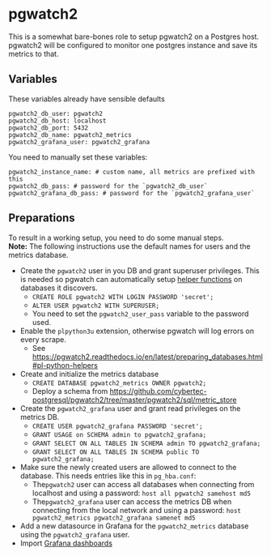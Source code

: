 # pgwatch2

This is a somewhat bare-bones role to setup pgwatch2 on a Postgres host.
pgwatch2 will be configured to monitor one postgres instance and save its metrics to that.

## Variables
These variables already have sensible defaults
```
pgwatch2_db_user: pgwatch2
pgwatch2_db_host: localhost
pgwatch2_db_port: 5432
pgwatch2_db_name: pgwatch2_metrics
pgwatch2_grafana_user: pgwatch2_grafana
```
You need to manually set these variables:
```
pgwatch2_instance_name: # custom name, all metrics are prefixed with this
pgwatch2_db_pass: # password for the `pgwatch2_db_user`
pgwatch2_grafana_db_pass: # password for the `pgwatch2_grafana_user`

```


## Preparations
To result in a working setup, you need to do some manual steps.  
**Note:** The following instructions use the default names for users and the metrics database.

- Create the `pgwatch2` user in you DB and grant superuser privileges. This is needed so pgwatch can automatically setup [helper functions](https://pgwatch2.readthedocs.io/en/latest/preparing_databases.html#rolling-out-helper-functions) on databases it discovers.
    - `CREATE ROLE pgwatch2 WITH LOGIN PASSWORD 'secret';`
    - `ALTER USER pgwatch2 WITH SUPERUSER;`
    - You need to set the `pgwatch2_user_pass` variable to the password used.
- Enable the `plpython3u` extension, otherwise pgwatch will log errors on every scrape.
    - See https://pgwatch2.readthedocs.io/en/latest/preparing_databases.html#pl-python-helpers
- Create and initialize the metrics database
    - `CREATE DATABASE pgwatch2_metrics OWNER pgwatch2;`
    - Deploy a schema from https://github.com/cybertec-postgresql/pgwatch2/tree/master/pgwatch2/sql/metric_store
- Create the `pgwatch2_grafana` user and grant read privileges on the metrics DB.
    - `CREATE USER pgwatch2_grafana PASSWORD 'secret';`
    - `GRANT USAGE on SCHEMA admin to pgwatch2_grafana;`
    - `GRANT SELECT ON ALL TABLES IN SCHEMA admin TO pgwatch2_grafana;`
    - `GRANT SELECT ON ALL TABLES IN SCHEMA public TO pgwatch2_grafana;`
- Make sure the newly created users are allowed to connect to the database. This needs entries like this in `pg_hba.conf`:
    - The`pgwatch2` user can access all databases when connecting from localhost and using a password:
      `host all pgwatch2 samehost md5`
    - The`pgwatch2_grafana` user can access the metrics DB when connecting from the local network and using a password:
      `host pgwatch2_metrics pgwatch2_grafana samenet md5` 
- Add a new datasource in Grafana for the `pgwatch2_metrics` database using the `pgwatch2_grafana` user.
- Import [Grafana dashboards](https://github.com/cybertec-postgresql/pgwatch2/tree/master/grafana_dashboards/postgres/v6)

